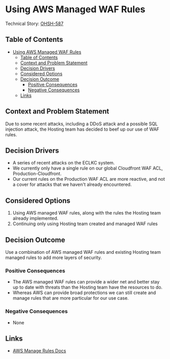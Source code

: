 # Using AWS Managed WAF Rules

<!-- Source: https://raw.githubusercontent.com/adr/madr/main/template/adr-template.md -->

Technical Story: [OHSH-587](https://ocio-jira.acf.hhs.gov/browse/OHSH-587)

## Table of Contents

<!-- mdformat-toc start --slug=github --no-anchors --maxlevel=6 --minlevel=1 -->

- [Using AWS Managed WAF Rules](#using-aws-managed-waf-rules)
  - [Table of Contents](#table-of-contents)
  - [Context and Problem Statement](#context-and-problem-statement)
  - [Decision Drivers](#decision-drivers)
  - [Considered Options](#considered-options)
  - [Decision Outcome](#decision-outcome)
    - [Positive Consequences](#positive-consequences)
    - [Negative Consequences](#negative-consequences)
  - [Links](#links)

<!-- mdformat-toc end -->

## Context and Problem Statement

Due to some recent attacks, including a DDoS attack and a possible SQL injection attack, the Hosting team has decided to beef up our use of WAF rules.

## Decision Drivers <!-- optional -->

- A series of recent attacks on the ECLKC system.
- We currently only have a single rule on our global Cloudfront WAF ACL, Production-Cloudfront.
- Our current rules on the Production WAF ACL are more reactive, and not a cover for attacks that we haven't already encountered.

## Considered Options

1. Using AWS managed WAF rules, along with the rules the Hosting team already implemented.
1. Continuing only using Hosting team created and managed WAF rules

## Decision Outcome

Use a combination of AWS managed WAF rules and existing Hosting team managed rules to add more layers of security.

### Positive Consequences

- The AWS managed WAF rules can provide a wider net and better stay up to date with threats than the Hosting team have the resources to do.
- Whereas AWS can provide broad protections we can still create and manage rules that are more particular for our use case.

### Negative Consequences <!-- optional -->

- None

## Links <!-- optional -->

- [AWS Manage Rules Docs](https://docs.aws.amazon.com/waf/latest/developerguide/aws-managed-rule-groups.html)
